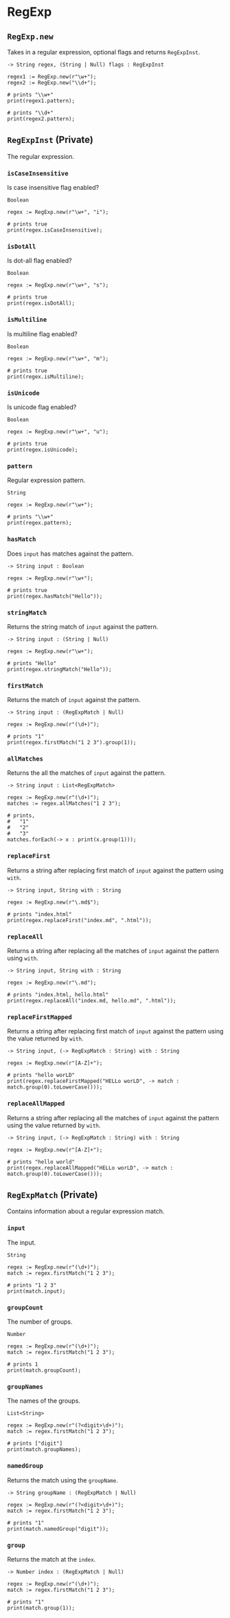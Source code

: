 # RegExp

## `RegExp.new`

Takes in a regular expression, optional flags and returns `RegExpInst`.

```title="Signature"
-> String regex, (String | Null) flags : RegExpInst
```

```title="Example"
regex1 := RegExp.new(r"\w+");
regex2 := RegExp.new("\\d+");

# prints "\\w+"
print(regex1.pattern);

# prints "\\d+"
print(regex2.pattern);
```

## `RegExpInst` (Private)

The regular expression.

### `isCaseInsensitive`

Is case insensitive flag enabled?

```title="Signature"
Boolean
```

```title="Example"
regex := RegExp.new(r"\w+", "i");

# prints true
print(regex.isCaseInsensitive);
```

### `isDotAll`

Is dot-all flag enabled?

```title="Signature"
Boolean
```

```title="Example"
regex := RegExp.new(r"\w+", "s");

# prints true
print(regex.isDotAll);
```

### `isMultiline`

Is multiline flag enabled?

```title="Signature"
Boolean
```

```title="Example"
regex := RegExp.new(r"\w+", "m");

# prints true
print(regex.isMultiline);
```

### `isUnicode`

Is unicode flag enabled?

```title="Signature"
Boolean
```

```title="Example"
regex := RegExp.new(r"\w+", "u");

# prints true
print(regex.isUnicode);
```

### `pattern`

Regular expression pattern.

```title="Signature"
String
```

```title="Example"
regex := RegExp.new(r"\w+");

# prints "\\w+"
print(regex.pattern);
```

### `hasMatch`

Does `input` has matches against the pattern.

```title="Signature"
-> String input : Boolean
```

```title="Example"
regex := RegExp.new(r"\w+");

# prints true
print(regex.hasMatch("Hello"));
```

### `stringMatch`

Returns the string match of `input` against the pattern.

```title="Signature"
-> String input : (String | Null)
```

```title="Example"
regex := RegExp.new(r"\w+");

# prints "Hello"
print(regex.stringMatch("Hello"));
```

### `firstMatch`

Returns the match of `input` against the pattern.

```title="Signature"
-> String input : (RegExpMatch | Null)
```

```title="Example"
regex := RegExp.new(r"(\d+)");

# prints "1"
print(regex.firstMatch("1 2 3").group(1));
```

### `allMatches`

Returns the all the matches of `input` against the pattern.

```title="Signature"
-> String input : List<RegExpMatch>
```

```title="Example"
regex := RegExp.new(r"(\d+)");
matches := regex.allMatches("1 2 3");

# prints,
#   "1"
#   "2"
#   "3"
matches.forEach(-> x : print(x.group(1)));
```

### `replaceFirst`

Returns a string after replacing first match of `input` against the pattern using `with`.

```title="Signature"
-> String input, String with : String
```

```title="Example"
regex := RegExp.new(r"\.md$");

# prints "index.html"
print(regex.replaceFirst("index.md", ".html"));
```

### `replaceAll`

Returns a string after replacing all the matches of `input` against the pattern using `with`.

```title="Signature"
-> String input, String with : String
```

```title="Example"
regex := RegExp.new(r"\.md");

# prints "index.html, hello.html"
print(regex.replaceAll("index.md, hello.md", ".html"));
```

### `replaceFirstMapped`

Returns a string after replacing first match of `input` against the pattern using the value returned by `with`.

```title="Signature"
-> String input, (-> RegExpMatch : String) with : String
```

```title="Example"
regex := RegExp.new(r"[A-Z]+");

# prints "hello worLD"
print(regex.replaceFirstMapped("HELLo worLD", -> match : match.group(0).toLowerCase()));
```

### `replaceAllMapped`

Returns a string after replacing all the matches of `input` against the pattern using the value returned by `with`.

```title="Signature"
-> String input, (-> RegExpMatch : String) with : String
```

```title="Example"
regex := RegExp.new(r"[A-Z]+");

# prints "hello world"
print(regex.replaceAllMapped("HELLo worLD", -> match : match.group(0).toLowerCase()));
```

## `RegExpMatch` (Private)

Contains information about a regular expression match.

### `input`

The input.

```title="Signature"
String
```

```title="Example"
regex := RegExp.new(r"(\d+)");
match := regex.firstMatch("1 2 3");

# prints "1 2 3"
print(match.input);
```

### `groupCount`

The number of groups.

```title="Signature"
Number
```

```title="Example"
regex := RegExp.new(r"(\d+)");
match := regex.firstMatch("1 2 3");

# prints 1
print(match.groupCount);
```

### `groupNames`

The names of the groups.

```title="Signature"
List<String>
```

```title="Example"
regex := RegExp.new(r"(?<digit>\d+)");
match := regex.firstMatch("1 2 3");

# prints ["digit"]
print(match.groupNames);
```

### `namedGroup`

Returns the match using the `groupName`.

```title="Signature"
-> String groupName : (RegExpMatch | Null)
```

```title="Example"
regex := RegExp.new(r"(?<digit>\d+)");
match := regex.firstMatch("1 2 3");

# prints "1"
print(match.namedGroup("digit"));
```

### `group`

Returns the match at the `index`.

```title="Signature"
-> Number index : (RegExpMatch | Null)
```

```title="Example"
regex := RegExp.new(r"(\d+)");
match := regex.firstMatch("1 2 3");

# prints "1"
print(match.group(1));
```
